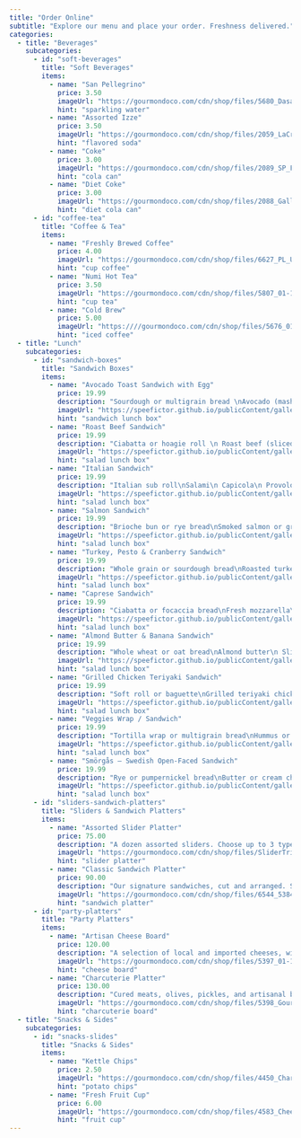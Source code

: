 ```yaml
---
title: "Order Online"
subtitle: "Explore our menu and place your order. Freshness delivered."
categories:
  - title: "Beverages"
    subcategories:
      - id: "soft-beverages"
        title: "Soft Beverages"
        items:
          - name: "San Pellegrino"
            price: 3.50
            imageUrl: "https://gourmondoco.com/cdn/shop/files/5680_Dasani_1.jpg?v=1751232861&width=400"
            hint: "sparkling water"
          - name: "Assorted Izze"
            price: 3.50
            imageUrl: "https://gourmondoco.com/cdn/shop/files/2059_LaCroix_Tangerine_b85fb2e0-1113-4267-89ab-9fc2158e639f.jpg?v=1730403560&width=400"
            hint: "flavored soda"
          - name: "Coke"
            price: 3.00
            imageUrl: "https://gourmondoco.com/cdn/shop/files/2089_SP_Flavors-04.jpg?v=1730403703&width=400"
            hint: "cola can"
          - name: "Diet Coke"
            price: 3.00
            imageUrl: "https://gourmondoco.com/cdn/shop/files/2088_Gallery_Naturali_Aranciata_rossa_fronte.jpg?v=1730403718&width=400"
            hint: "diet cola can"
      - id: "coffee-tea"
        title: "Coffee & Tea"
        items:
          - name: "Freshly Brewed Coffee"
            price: 4.00
            imageUrl: "https://gourmondoco.com/cdn/shop/files/6627_PL_Unsweet-07.jpg?v=1730403678&width=400"
            hint: "cup coffee"
          - name: "Numi Hot Tea"
            price: 3.50
            imageUrl: "https://gourmondoco.com/cdn/shop/files/5807_01-18-23-LowRes-116_4b0e4da6-756e-4897-bd05-8c8f4ed318d4.jpg?v=1730329684&width=400"
            hint: "cup tea"
          - name: "Cold Brew"
            price: 5.00
            imageUrl: "https:////gourmondoco.com/cdn/shop/files/5676_01-18-23-LowRes-115.jpg?v=1730329624&width=400"
            hint: "iced coffee"
  - title: "Lunch"
    subcategories:
      - id: "sandwich-boxes"
        title: "Sandwich Boxes"
        items:
          - name: "Avocado Toast Sandwich with Egg"
            price: 19.99
            description: "Sourdough or multigrain bread \nAvocado (mashed or sliced) \nEgg (fried, poached, or soft boiled) \nOlive oil \nSalt & pepper \nRed pepper flakes (optional) \nLemon juice \nArugula or microgreens (optional)"
            imageUrl: "https://speefictor.github.io/publicContent/gallery/AvocadoToastSandwich-withEgg-1.jpg"
            hint: "sandwich lunch box"
          - name: "Roast Beef Sandwich"
            price: 19.99
            description: "Ciabatta or hoagie roll \n Roast beef (sliced thin) \n Cheddar or provolone cheese\n Horseradish mayo or Dijon mustard\n Lettuce\n Tomato\n Red onion\n Pickles (optional)"
            imageUrl: "https://speefictor.github.io/publicContent/gallery/RoastBeefSandwich-1.jpg"
            hint: "salad lunch box"
          - name: "Italian Sandwich"
            price: 19.99
            description: "Italian sub roll\nSalami\n Capicola\n Provolone cheese\n Lettuce\n Tomato\n Red onion\n Pepperoncini or banana peppers\n Italian dressing or oil & vinegar"
            imageUrl: "https://speefictor.github.io/publicContent/gallery/ItalianSandwich-2.jpg"
            hint: "salad lunch box"
          - name: "Salmon Sandwich"
            price: 19.99
            description: "Brioche bun or rye bread\nSmoked salmon or grilled salmon filet\nCream cheese or dill mayo\nCucumber slices\nRed onion\nCapers\nArugula or spinach\nFresh dill or chives"
            imageUrl: "https://speefictor.github.io/publicContent/gallery/SalmonSandwich-1.jpg"
            hint: "salad lunch box"
          - name: "Turkey, Pesto & Cranberry Sandwich"
            price: 19.99
            description: "Whole grain or sourdough bread\nRoasted turkey breast (sliced) \n Pesto spread\n Cranberry sauce\n Provolone or Swiss cheese\n Spinach or lettuce"
            imageUrl: "https://speefictor.github.io/publicContent/gallery/SmokedTurkey-Pesto&CranberrySandwich-2.jpg"
            hint: "salad lunch box"
          - name: "Caprese Sandwich"
            price: 19.99
            description: "Ciabatta or focaccia bread\nFresh mozzarella\n Sliced tomatoes\n Fresh basil leaves\n Balsamic glaze or reduction\n Olive oil\n Salt & pepper"
            imageUrl: "https://speefictor.github.io/publicContent/gallery/Caprese-1.jpg"
            hint: "salad lunch box"
          - name: "Almond Butter & Banana Sandwich"
            price: 19.99
            description: "Whole wheat or oat bread\nAlmond butter\n Sliced banana\n Honey or cinnamon (optional) \n Chia seeds or granola (optional)"
            imageUrl: "https://speefictor.github.io/publicContent/gallery/AlmondButter&BananaSandwich-2.jpg"
            hint: "salad lunch box"
          - name: "Grilled Chicken Teriyaki Sandwich"
            price: 19.99
            description: "Soft roll or baguette\nGrilled teriyaki chicken breast (sliced) \n Grilled pineapple or pineapple slices\n Red cabbage slaw or shredded lettuce\n Teriyaki sauce\n Mayo or siracha mayo\n Green onions (optional)"
            imageUrl: "https://speefictor.github.io/publicContent/gallery/GrilledChickenTeriyakiSandwich-1.jpg"
            hint: "salad lunch box"
          - name: "Veggies Wrap / Sandwich"
            price: 19.99
            description: "Tortilla wrap or multigrain bread\nHummus or avocado spread\n Cucumber\n Carrot (shredded) \n Bell peppers (sliced) \n Spinach or mixed greens\n Tomato\n Sprouts or microgreens\n Feta cheese (optional)"
            imageUrl: "https://speefictor.github.io/publicContent/gallery/VeggiesWrap-1.jpg"
            hint: "salad lunch box"
          - name: "Smörgås – Swedish Open-Faced Sandwich"
            price: 19.99
            description: "Rye or pumpernickel bread\nButter or cream cheese (spread) \n Cold cuts (e.g., ham, roast beef, or smoked salmon) \n Hard-boiled egg (sliced) \n Pickled cucumber or beets\n Fresh dill\n Spinach\n Cheese slices"
            imageUrl: "https://speefictor.github.io/publicContent/gallery/Smorgas-1.jpeg"
            hint: "salad lunch box"
      - id: "sliders-sandwich-platters"
        title: "Sliders & Sandwich Platters"
        items:
          - name: "Assorted Slider Platter"
            price: 75.00
            description: "A dozen assorted sliders. Choose up to 3 types."
            imageUrl: "https://gourmondoco.com/cdn/shop/files/SliderTrio.jpg?v=1751388593&width=400"
            hint: "slider platter"
          - name: "Classic Sandwich Platter"
            price: 90.00
            description: "Our signature sandwiches, cut and arranged. Serves 8-10."
            imageUrl: "https://gourmondoco.com/cdn/shop/files/6544_53845239532_5515752b66_o.jpg?v=1730394372&width=400"
            hint: "sandwich platter"
      - id: "party-platters"
        title: "Party Platters"
        items:
          - name: "Artisan Cheese Board"
            price: 120.00
            description: "A selection of local and imported cheeses, with crackers and fruit."
            imageUrl: "https://gourmondoco.com/cdn/shop/files/5397_01-18-23-LowRes-105.jpg?v=1730400640&width=400"
            hint: "cheese board"
          - name: "Charcuterie Platter"
            price: 130.00
            description: "Cured meats, olives, pickles, and artisanal bread."
            imageUrl: "https://gourmondoco.com/cdn/shop/files/5398_Gourmondo-05-24-2022-LowRes-90.jpg?v=1730400681&width=400"
            hint: "charcuterie board"
  - title: "Snacks & Sides"
    subcategories:
      - id: "snacks-slides"
        title: "Snacks & Sides"
        items:
          - name: "Kettle Chips"
            price: 2.50
            imageUrl: "https://gourmondoco.com/cdn/shop/files/4450_CharcuterieTray.jpg?v=1730395477&width=400"
            hint: "potato chips"
          - name: "Fresh Fruit Cup"
            price: 6.00
            imageUrl: "https://gourmondoco.com/cdn/shop/files/4583_CheeseTray_1.jpg?v=1730395507&width=400"
            hint: "fruit cup"
---
```

